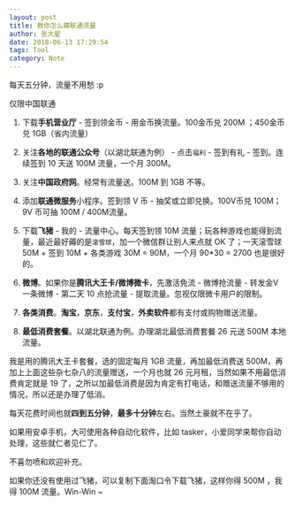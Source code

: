 ```yaml
---
layout: post 
title: 教你怎么薅联通流量
author: 张大星
date: 2018-06-13 17:29:54
tags: Tool
category: Note
---
```


每天五分钟，流量不用愁 :p





仅限中国联通

1. 下载**手机营业厅** - 签到领金币 - 用金币换流量。100金币兑 200M ；450金币兑 1GB（省内流量） 

2. 关注**各地的联通公众号**（以湖北联通为例） - 点击`福利` - 签到有礼 - 签到。连续签到 10 天送 100M 流量，一个月 300M。

3. 关注**中国政府网**。经常有流量送。100M 到 1GB 不等。

4. 添加**联通微服务**小程序。签到领 V 币 - 抽奖或立即兑换。100V币兑 100M；9V 币可抽 100M / 400M流量。

5. 下载**飞猪** - 我的 - 流量中心。每天签到领 10M 流量；玩各种游戏也能得到流量，最近最好薅的是`滚雪球`，加一个微信群让别人来点就 OK 了；一天滚雪球 50M +  签到 10M + 各类游戏 30M = 90M，一个月 90*30 = 2700 也是很好的。

6. **微博**。如果你是**腾讯大王卡/微博微卡**，先激活免流 - 微博抢流量 - 转发金V 一条微博 - 第二天 10 点抢流量 - 提取流量。忽视仅限微卡用户的限制。

7. **各类消费**。**淘宝**，**京东**，**支付宝**，**外卖软件**都有支付或购物赠送流量。

8. **最低消费套餐**。以湖北联通为例。办理湖北最低消费套餐 26 元送 500M 本地流量。

我是用的腾讯大王卡套餐，选的固定每月 1GB 流量，再加最低消费送 500M，再加上上面这些杂七杂八的流量赠送，一个月也就 26 元月租，当然如果不用最低消费肯定就是 19 了，之所以加最低消费是因为肯定有打电话，和赠送流量不够用的情况，所以还是办理了低消。

每天花费时间也就**四到五分钟**，**最多十分钟**左右。当然土豪就不在乎了。

如果用安卓手机，大可使用各种自动化软件，比如 tasker，小爱同学来帮你自动处理，这些就仁者见仁了。

不喜勿喷和欢迎补充。

如果你还没有使用过飞猪，可以复制下面淘口令下载飞猪，这样你得 500M ，我得 100M 流量。Win-Win ~





